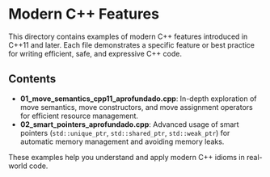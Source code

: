# Modern C++ Features

This directory contains examples of modern C++ features introduced in C++11 and later. Each file demonstrates a specific feature or best practice for writing efficient, safe, and expressive C++ code.

## Contents
- **01_move_semantics_cpp11_aprofundado.cpp**: In-depth exploration of move semantics, move constructors, and move assignment operators for efficient resource management.
- **02_smart_pointers_aprofundado.cpp**: Advanced usage of smart pointers (`std::unique_ptr`, `std::shared_ptr`, `std::weak_ptr`) for automatic memory management and avoiding memory leaks.

These examples help you understand and apply modern C++ idioms in real-world code.
